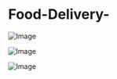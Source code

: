 # Food-Delivery-

![Image](https://github.com/user-attachments/assets/4c72bcf6-491a-48d2-a4bd-1e202f8104ec)

![Image](https://github.com/user-attachments/assets/38c8f06f-3fc5-4e76-ad92-8c001468aa1c)

![Image](https://github.com/user-attachments/assets/bf29855c-510f-4ec4-98ca-50b5ae459cc5)
